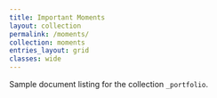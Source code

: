 ```yaml
---
title: Important Moments
layout: collection
permalink: /moments/
collection: moments
entries_layout: grid
classes: wide
---
```


Sample document listing for the collection `_portfolio`.
